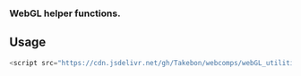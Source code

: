 ### WebGL helper functions.
## Usage
```js
<script src="https://cdn.jsdelivr.net/gh/Takebon/webcomps/webGL_utilities/gl_utilities.js"></script>
```